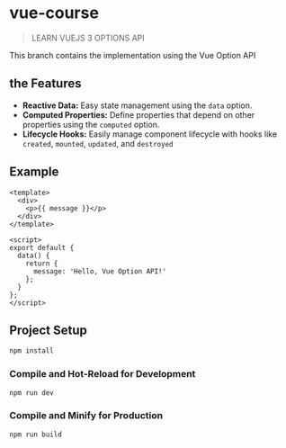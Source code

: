 # vue-course

> LEARN VUEJS 3 OPTIONS API


This branch contains the implementation using the Vue Option API

## the Features

- **Reactive Data:** Easy state management using the `data` option.
- **Computed Properties:** Define properties that depend on other properties using the `computed` option.
- **Lifecycle Hooks:** Easily manage component lifecycle with hooks like `created`, `mounted`, `updated`, and `destroyed`

## Example 


```vue
<template>
  <div>
    <p>{{ message }}</p>
  </div>
</template>

<script>
export default {
  data() {
    return {
      message: 'Hello, Vue Option API!'
    };
  }
};
</script>
```





## Project Setup

```sh
npm install
```

### Compile and Hot-Reload for Development

```sh
npm run dev
```

### Compile and Minify for Production

```sh
npm run build
```


